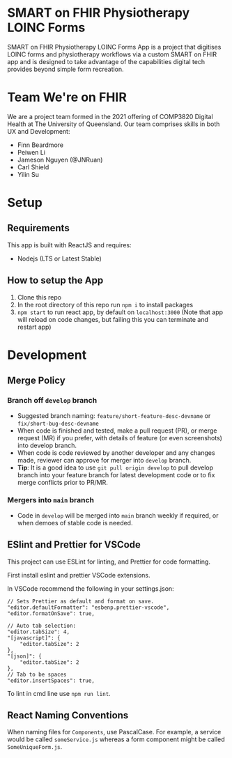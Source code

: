 # SMART on FHIR Physiotherapy LOINC Forms

SMART on FHIR Physiotherapy LOINC Forms App is a project that digitises LOINC forms
and physiotherapy workflows via a custom SMART on FHIR app and is designed to take
advantage of the capabilities digital tech provides beyond simple form recreation.

# Team We're on FHIR

We are a project team formed in the 2021 offering of COMP3820 Digital Health at
The University of Queensland. Our team comprises skills in both UX and Development:

- Finn Beardmore
- Peiwen Li
- Jameson Nguyen (@JNRuan)
- Carl Shield
- Yilin Su

# Setup

## Requirements

This app is built with ReactJS and requires:

- Nodejs (LTS or Latest Stable)

## How to setup the App

1. Clone this repo
2. In the root directory of this repo run `npm i` to install packages
3. `npm start` to run react app, by default on `localhost:3000` (Note that app will reload on code changes, but failing this you can terminate and restart app)

# Development

## Merge Policy

### Branch off `develop` branch

- Suggested branch naming: `feature/short-feature-desc-devname` or `fix/short-bug-desc-devname`
- When code is finished and tested, make a pull request (PR), or merge request (MR) if you prefer, with details of feature (or even screenshots) into develop branch.
- When code is code reviewed by another developer and any changes made, reviewer can approve for merger into `develop` branch.
- **Tip**: It is a good idea to use `git pull origin develop` to pull develop branch into your feature branch for latest development code or to fix merge conflicts prior to PR/MR.

### Mergers into `main` branch

- Code in `develop` will be merged into `main` branch weekly if required, or when demoes of stable code is needed.

## ESlint and Prettier for VSCode

This project can use ESLint for linting, and Prettier for code formatting.

First install eslint and prettier VSCode extensions.

In VSCode recommend the following in your settings.json:

```
// Sets Prettier as default and format on save.
"editor.defaultFormatter": "esbenp.prettier-vscode",
"editor.formatOnSave": true,

// Auto tab selection:
"editor.tabSize": 4,
"[javascript]": {
    "editor.tabSize": 2
},
"[json]": {
    "editor.tabSize": 2
},
// Tab to be spaces
"editor.insertSpaces": true,
```

To lint in cmd line use `npm run lint`.

## React Naming Conventions

When naming files for `Components`, use PascalCase. For example, a service would be called `someService.js` whereas a form component might be called `SomeUniqueForm.js`.
